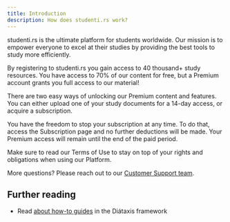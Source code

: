 ```yaml
---
title: Introduction
description: How does studenti.rs work?
---
```


studenti.rs is the ultimate platform for students worldwide. Our mission is to empower everyone to excel at their studies by providing the best tools to study more efficiently.

By registering to studenti.rs you gain access to 40 thousand+ study resources. You have access to 70% of our content for free, but a Premium account grants you full access to our material!

There are two easy ways of unlocking our Premium content and features. You can either upload one of your study documents for a 14-day access, or acquire a subscription.

You have the freedom to stop your subscription at any time. To do that, access the Subscription page and no further deductions will be made. Your Premium access will remain until the end of the paid period.

Make sure to read our Terms of Use to stay on top of your rights and obligations when using our Platform.

More questions? Please reach out to our [Customer Support team](../support).

## Further reading

- Read [about how-to guides](https://diataxis.fr/how-to-guides/) in the Diátaxis framework
